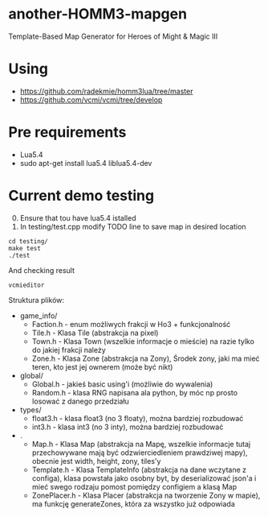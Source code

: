 # another-HOMM3-mapgen
Template-Based Map Generator for Heroes of Might &amp; Magic III


# Using 
* https://github.com/radekmie/homm3lua/tree/master
* https://github.com/vcmi/vcmi/tree/develop

# Pre requirements 
* Lua5.4
* sudo apt-get install lua5.4 liblua5.4-dev

# Current demo testing
0. Ensure that tou have lua5.4 istalled
1. In testing/test.cpp modify TODO line to save map in desired location 
```
cd testing/
make test
./test
```

And checking result
```
vcmieditor
```

Struktura plików:
- game_info/ 
    - Faction.h - enum możliwych frakcji w Ho3 + funkcjonalność
    - Tile.h - Klasa Tile (abstrakcja na pixel)
    - Town.h - Klasa Town (wszelkie informacje o mieście) na razie tylko do jakiej frakcji należy
    - Zone.h - Klasa Zone (abstrakcja na Zony), Środek zony, jaki ma mieć teren, kto jest jej ownerem (może być nikt)
- global/
    - Global.h - jakieś basic using'i (możliwie do wywalenia)
    - Random.h - klasa RNG napisana ala python, by móc np prosto losować z danego przedziału
- types/
    - float3.h - klasa float3 (no 3 floaty), można bardziej rozbudować
    - int3.h - klasa int3 (no 3 inty), można bardziej rozbudować
- .
    - Map.h - Klasa Map (abstrakcja na Mapę, wszelkie informacje tutaj przechowywane mają być odzwierciedleniem prawdziwej mapy), obecnie jest width, height, zony, tiles'y
    - Template.h - Klasa TemplateInfo (abstrakcja na dane wczytane z configa), klasa powstała jako osobny byt, by deserializować json'a i mieć swego rodzaju pomost pomiędzy configiem a klasą Map
    - ZonePlacer.h - Klasa Placer (abstrakcja na tworzenie Zony w mapie), ma funkcję generateZones, która za wszystko już odpowiada
